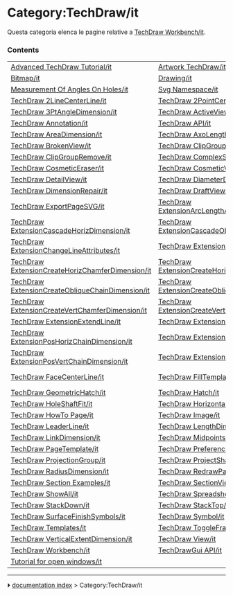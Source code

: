 # Category:TechDraw/it
Questa categoria elenca le pagine relative a [TechDraw Workbench/it](TechDraw_Workbench/it.md).

### Contents

|     |     |     |
| --- | --- | --- |
| [Advanced TechDraw Tutorial/it](Advanced_TechDraw_Tutorial/it.md) | [Artwork TechDraw/it](Artwork_TechDraw/it.md) | [Basic TechDraw Tutorial/it](Basic_TechDraw_Tutorial/it.md) |
| [Bitmap/it](Bitmap/it.md) | [Drawing/it](Drawing/it.md) | [DXF/it](DXF/it.md) |
| [Measurement Of Angles On Holes/it](Measurement_Of_Angles_On_Holes/it.md) | [Svg Namespace/it](Svg_Namespace/it.md) | [SVG/it](SVG/it.md) |
| [TechDraw 2LineCenterLine/it](TechDraw_2LineCenterLine/it.md) | [TechDraw 2PointCenterLine/it](TechDraw_2PointCenterLine/it.md) | [TechDraw 2PointCosmeticLine/it](TechDraw_2PointCosmeticLine/it.md) |
| [TechDraw 3PtAngleDimension/it](TechDraw_3PtAngleDimension/it.md) | [TechDraw ActiveView/it](TechDraw_ActiveView/it.md) | [TechDraw AngleDimension/it](TechDraw_AngleDimension/it.md) |
| [TechDraw Annotation/it](TechDraw_Annotation/it.md) | [TechDraw API/it](TechDraw_API/it.md) | [TechDraw ArchView/it](TechDraw_ArchView/it.md) |
| [TechDraw AreaDimension/it](TechDraw_AreaDimension/it.md) | [TechDraw AxoLengthDimension/it](TechDraw_AxoLengthDimension/it.md) | [TechDraw Balloon/it](TechDraw_Balloon/it.md) |
| [TechDraw BrokenView/it](TechDraw_BrokenView/it.md) | [TechDraw ClipGroup/it](TechDraw_ClipGroup/it.md) | [TechDraw ClipGroupAdd/it](TechDraw_ClipGroupAdd/it.md) |
| [TechDraw ClipGroupRemove/it](TechDraw_ClipGroupRemove/it.md) | [TechDraw ComplexSection/it](TechDraw_ComplexSection/it.md) | [TechDraw CosmeticCircle/it](TechDraw_CosmeticCircle/it.md) |
| [TechDraw CosmeticEraser/it](TechDraw_CosmeticEraser/it.md) | [TechDraw CosmeticVertex/it](TechDraw_CosmeticVertex/it.md) | [TechDraw DecorateLine/it](TechDraw_DecorateLine/it.md) |
| [TechDraw DetailView/it](TechDraw_DetailView/it.md) | [TechDraw DiameterDimension/it](TechDraw_DiameterDimension/it.md) | [TechDraw Dimension/it](TechDraw_Dimension/it.md) |
| [TechDraw DimensionRepair/it](TechDraw_DimensionRepair/it.md) | [TechDraw DraftView/it](TechDraw_DraftView/it.md) | [TechDraw ExportPageDXF/it](TechDraw_ExportPageDXF/it.md) |
| [TechDraw ExportPageSVG/it](TechDraw_ExportPageSVG/it.md) | [TechDraw ExtensionArcLengthAnnotation/it](TechDraw_ExtensionArcLengthAnnotation/it.md) | [TechDraw ExtensionAreaAnnotation/it](TechDraw_ExtensionAreaAnnotation/it.md) |
| [TechDraw ExtensionCascadeHorizDimension/it](TechDraw_ExtensionCascadeHorizDimension/it.md) | [TechDraw ExtensionCascadeObliqueDimension/it](TechDraw_ExtensionCascadeObliqueDimension/it.md) | [TechDraw ExtensionCascadeVertDimension/it](TechDraw_ExtensionCascadeVertDimension/it.md) |
| [TechDraw ExtensionChangeLineAttributes/it](TechDraw_ExtensionChangeLineAttributes/it.md) | [TechDraw ExtensionCircleCenterLines/it](TechDraw_ExtensionCircleCenterLines/it.md) | [TechDraw ExtensionCreateHorizChainDimension/it](TechDraw_ExtensionCreateHorizChainDimension/it.md) |
| [TechDraw ExtensionCreateHorizChamferDimension/it](TechDraw_ExtensionCreateHorizChamferDimension/it.md) | [TechDraw ExtensionCreateHorizCoordDimension/it](TechDraw_ExtensionCreateHorizCoordDimension/it.md) | [TechDraw ExtensionCreateLengthArc/it](TechDraw_ExtensionCreateLengthArc/it.md) |
| [TechDraw ExtensionCreateObliqueChainDimension/it](TechDraw_ExtensionCreateObliqueChainDimension/it.md) | [TechDraw ExtensionCreateObliqueCoordDimension/it](TechDraw_ExtensionCreateObliqueCoordDimension/it.md) | [TechDraw ExtensionCreateVertChainDimension/it](TechDraw_ExtensionCreateVertChainDimension/it.md) |
| [TechDraw ExtensionCreateVertChamferDimension/it](TechDraw_ExtensionCreateVertChamferDimension/it.md) | [TechDraw ExtensionCreateVertCoordDimension/it](TechDraw_ExtensionCreateVertCoordDimension/it.md) | [TechDraw ExtensionCustomizeFormat/it](TechDraw_ExtensionCustomizeFormat/it.md) |
| [TechDraw ExtensionExtendLine/it](TechDraw_ExtensionExtendLine/it.md) | [TechDraw ExtensionHoleCircle/it](TechDraw_ExtensionHoleCircle/it.md) | [TechDraw ExtensionLockUnlockView/it](TechDraw_ExtensionLockUnlockView/it.md) |
| [TechDraw ExtensionPosHorizChainDimension/it](TechDraw_ExtensionPosHorizChainDimension/it.md) | [TechDraw ExtensionPositionSectionView/it](TechDraw_ExtensionPositionSectionView/it.md) | [TechDraw ExtensionPosObliqueChainDimension/it](TechDraw_ExtensionPosObliqueChainDimension/it.md) |
| [TechDraw ExtensionPosVertChainDimension/it](TechDraw_ExtensionPosVertChainDimension/it.md) | [TechDraw ExtensionSelectLineAttributes/it](TechDraw_ExtensionSelectLineAttributes/it.md) | [TechDraw ExtensionShortenLine/it](TechDraw_ExtensionShortenLine/it.md) |
| [TechDraw FaceCenterLine/it](TechDraw_FaceCenterLine/it.md) | [TechDraw FillTemplateFields/it](TechDraw_FillTemplateFields/it.md) | [TechDraw Geometric dimensioning and tolerancing/it](TechDraw_Geometric_dimensioning_and_tolerancing/it.md) |
| [TechDraw GeometricHatch/it](TechDraw_GeometricHatch/it.md) | [TechDraw Hatch/it](TechDraw_Hatch/it.md) | [TechDraw Hatching/it](TechDraw_Hatching/it.md) |
| [TechDraw HoleShaftFit/it](TechDraw_HoleShaftFit/it.md) | [TechDraw HorizontalDimension/it](TechDraw_HorizontalDimension/it.md) | [TechDraw HorizontalExtentDimension/it](TechDraw_HorizontalExtentDimension/it.md) |
| [TechDraw HowTo Page/it](TechDraw_HowTo_Page/it.md) | [TechDraw Image/it](TechDraw_Image/it.md) | [TechDraw LandmarkDimension/it](TechDraw_LandmarkDimension/it.md) |
| [TechDraw LeaderLine/it](TechDraw_LeaderLine/it.md) | [TechDraw LengthDimension/it](TechDraw_LengthDimension/it.md) | [TechDraw LineGroup/it](TechDraw_LineGroup/it.md) |
| [TechDraw LinkDimension/it](TechDraw_LinkDimension/it.md) | [TechDraw Midpoints/it](TechDraw_Midpoints/it.md) | [TechDraw PageDefault/it](TechDraw_PageDefault/it.md) |
| [TechDraw PageTemplate/it](TechDraw_PageTemplate/it.md) | [TechDraw Preferences/it](TechDraw_Preferences/it.md) | [TechDraw PrintAll/it](TechDraw_PrintAll/it.md) |
| [TechDraw ProjectionGroup/it](TechDraw_ProjectionGroup/it.md) | [TechDraw ProjectShape/it](TechDraw_ProjectShape/it.md) | [TechDraw Quadrants/it](TechDraw_Quadrants/it.md) |
| [TechDraw RadiusDimension/it](TechDraw_RadiusDimension/it.md) | [TechDraw RedrawPage/it](TechDraw_RedrawPage/it.md) | [TechDraw RichTextAnnotation/it](TechDraw_RichTextAnnotation/it.md) |
| [TechDraw Section Examples/it](TechDraw_Section_Examples/it.md) | [TechDraw SectionView/it](TechDraw_SectionView/it.md) | [TechDraw ShareView/it](TechDraw_ShareView/it.md) |
| [TechDraw ShowAll/it](TechDraw_ShowAll/it.md) | [TechDraw SpreadsheetView/it](TechDraw_SpreadsheetView/it.md) | [TechDraw StackBottom/it](TechDraw_StackBottom/it.md) |
| [TechDraw StackDown/it](TechDraw_StackDown/it.md) | [TechDraw StackTop/it](TechDraw_StackTop/it.md) | [TechDraw StackUp/it](TechDraw_StackUp/it.md) |
| [TechDraw SurfaceFinishSymbols/it](TechDraw_SurfaceFinishSymbols/it.md) | [TechDraw Symbol/it](TechDraw_Symbol/it.md) | [TechDraw TemplateHowTo/it](TechDraw_TemplateHowTo/it.md) |
| [TechDraw Templates/it](TechDraw_Templates/it.md) | [TechDraw ToggleFrame/it](TechDraw_ToggleFrame/it.md) | [TechDraw VerticalDimension/it](TechDraw_VerticalDimension/it.md) |
| [TechDraw VerticalExtentDimension/it](TechDraw_VerticalExtentDimension/it.md) | [TechDraw View/it](TechDraw_View/it.md) | [TechDraw WeldSymbol/it](TechDraw_WeldSymbol/it.md) |
| [TechDraw Workbench/it](TechDraw_Workbench/it.md) | [TechDrawGui API/it](TechDrawGui_API/it.md) | [Topological naming problem/it](Topological_naming_problem/it.md) |
| [Tutorial for open windows/it](Tutorial_for_open_windows/it.md) |



---
⏵ [documentation index](../README.md) > Category:TechDraw/it
